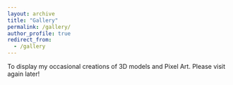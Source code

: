 ```yaml
---
layout: archive
title: "Gallery"
permalink: /gallery/
author_profile: true
redirect_from:
  - /gallery
---
```


To display my occasional creations of 3D models and Pixel Art. Please visit again later!
